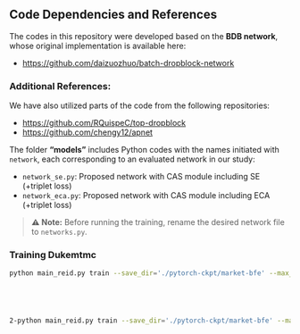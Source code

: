 ## Code Dependencies and References

The codes in this repository were developed based on the **BDB network**, whose original implementation is available here:  
- https://github.com/daizuozhuo/batch-dropblock-network

### Additional References:
We have also utilized parts of the code from the following repositories:  
- https://github.com/RQuispeC/top-dropblock
- https://github.com/chengy12/apnet 


The folder **“models”** includes Python codes with the names initiated with `network`, each corresponding to an evaluated network in our study:

- `network_se.py`: Proposed network with CAS module including SE (+triplet loss)  
- `network_eca.py`: Proposed network with CAS module including ECA (+triplet loss)  

> **⚠️ Note:** Before running the training, rename the desired network file to `networks.py`.


### Training Dukemtmc  
```bash  
python main_reid.py train --save_dir='./pytorch-ckpt/market-bfe' --max_epoch=420 --eval_step=30 --dataset=Dukemtmc --test_batch=64 --train_batch=64 --optim=adam --adjust_lr





2-python main_reid.py train --save_dir='./pytorch-ckpt/market-bfe' --max_epoch=420 --eval_step=30 --dataset=market1501 --test_batch=64 --train_batch=64 --optim=adam --adjust_lr


